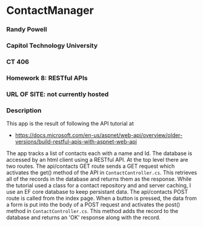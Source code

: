 # ContactManager
### Randy Powell
### Capitol Technology University
### CT 406
### Homework 8: RESTful APIs
### URL OF SITE: not currently hosted

### Description
This app is the result of following the API tutorial at
* https://docs.microsoft.com/en-us/aspnet/web-api/overview/older-versions/build-restful-apis-with-aspnet-web-api

The app tracks a list of contacts each with a name and Id. The database is accessed by an html client
using a RESTful API. At the top level there are two routes. The api/contacts GET route sends a GET request
which activates the get() method of the API in ` ContactController.cs `. This retrieves all of the records
in the database and returns them as the response. While the tutorial used a class for a contact repository and 
and server caching, I use an EF core database to keep persistant data. The api/contacts POST route is called from
the index page. When a button is pressed, the data from a form is put into the body of a POST request and activates
the post() method in ` ContactController.cs `. This method adds the record to the database and returns an 'OK' response
along with the record.